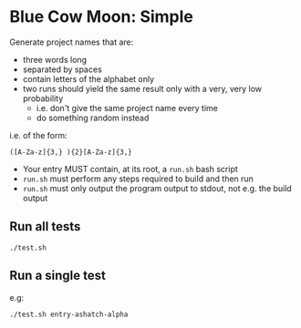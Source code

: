 # Blue Cow Moon: Simple

Generate project names that are:

* three words long
* separated by spaces
* contain letters of the alphabet only
* two runs should yield the same result only with a very, very low probability
  * i.e. don't give the same project name every time
  * do something random instead

i.e. of the form:

```
([A-Za-z]{3,} ){2}[A-Za-z]{3,}
```

* Your entry MUST contain, at its root, a `run.sh` bash script
* `run.sh` must perform any steps required to build and then run
* `run.sh` must only output the program output to stdout, not e.g. the build output

## Run all tests

```
./test.sh
```

## Run a single test

e.g:

```
./test.sh entry-ashatch-alpha
```
